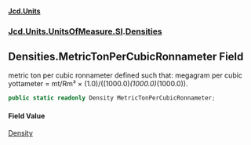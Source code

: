 #### [Jcd.Units](index 'index')
### [Jcd.Units.UnitsOfMeasure.SI](Jcd.Units.UnitsOfMeasure.SI 'Jcd.Units.UnitsOfMeasure.SI').[Densities](Densities 'Jcd.Units.UnitsOfMeasure.SI.Densities')

## Densities.MetricTonPerCubicRonnameter Field

metric ton per cubic ronnameter defined such that: megagram per cubic yottameter = mt/Rm³ ×
(1.0)/((1000.0)*(1000.0)*(1000.0)).

```csharp
public static readonly Density MetricTonPerCubicRonnameter;
```

#### Field Value
[Density](Density 'Jcd.Units.UnitTypes.Density')